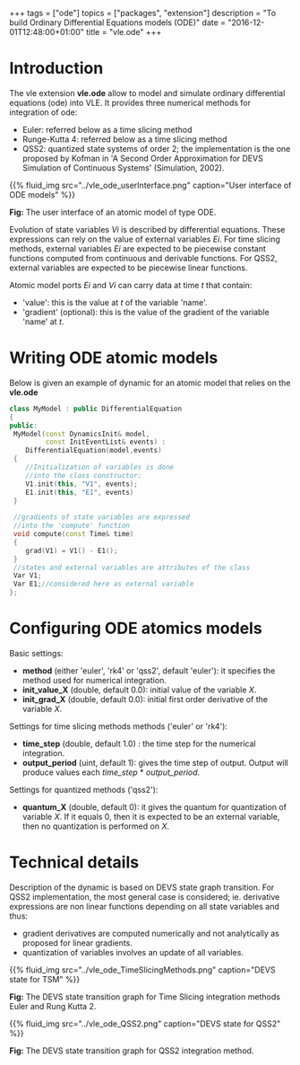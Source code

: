+++
tags = ["ode"]
topics = ["packages", "extension"]
description = "To build Ordinary Differential Equations models (ODE)"
date = "2016-12-01T12:48:00+01:00"
title = "vle.ode"
+++

# Introduction <a name="Introduction"></a>

The vle extension **vle.ode** allow to model and simulate ordinary 
differential equations (ode) into VLE. It provides three numerical methods 
for integration of ode:

* Euler: referred below as a time slicing method
* Runge-Kutta 4: referred below as a time slicing method
* QSS2: quantized state systems of order 2; the implementation is the one proposed
by Kofman in 'A Second Order Approximation for DEVS Simulation of Continuous 
Systems' (Simulation, 2002).

{{% fluid_img src="../vle_ode_userInterface.png" caption="User interface of ODE models" %}}

**Fig:** The user interface of an atomic model of type ODE.

Evolution of state variables _Vi_ is described by differential equations. 
These expressions can rely on the value of external variables _Ei_.
For time slicing methods, external variables _Ei_  are expected to be
piecewise constant functions computed from continuous and derivable functions. 
For QSS2, external variables are expected to be
piecewise linear functions.

Atomic model ports _Ei_ and _Vi_ can carry data at time _t_ that contain:

* 'value': this is the value at $t$ of the variable 'name'.
* 'gradient' (optional): this is the value of the gradient of
  the variable 'name' at _t_.

# Writing ODE atomic models <a name="WritingAtomicModels"></a>

Below is given an example of dynamic for an atomic model that relies 
on the **vle.ode**

````c++
class MyModel : public DifferentialEquation
{
public:
 MyModel(const DynamicsInit& model,
	     const InitEventList& events) :
    DifferentialEquation(model,events)
 {
    //Initialization of variables is done 
    //into the class constructor:
    V1.init(this, "V1", events);
    E1.init(this, "E1", events)
 }
 
 //gradients of state variables are expressed 
 //into the 'compute' function 
 void compute(const Time& time)
 {
    grad(V1) = V1() - E1();
 }
 //states and external variables are attributes of the class
 Var V1;
 Var E1;//considered here as external variable
};
````

# Configuring ODE atomics models <a name="ConfiguringAtomicModels"></a>

Basic settings:

* **method** (either 'euler', 'rk4' or 'qss2', default 'euler'): it specifies
  the method used for numerical integration.
* **init_value_X** (double, default 0.0): initial value of the variable *X*.
* **init_grad_X** (double, default 0.0): initial first order
  derivative of the variable *X*.

Settings for time slicing methods methods ('euler' or 'rk4'):

* **time_step** (double, default 1.0) : the time step for the numerical
  integration.
* **output_period** (uint, default 1): gives the time step of output.
  Output will produce values each *time_step* * *output_period*.

Settings for quantized methods ('qss2'):

* **quantum_X** (double, default 0): it gives the quantum for quantization
  of variable *X*. If it equals 0, then it is expected to be an external
  variable, then no quantization is performed on *X*.

# Technical details <a name="TechnicalDetails"></a>

Description of the dynamic is based on DEVS state graph transition.
For QSS2 implementation, the most general case is considered; ie. derivative 
expressions are non linear functions depending on all state variables and thus:

* gradient derivatives are computed numerically and not analytically as
 proposed for linear gradients.
* quantization of variables involves an update of all variables. 

{{% fluid_img src="../vle_ode_TimeSlicingMethods.png" caption="DEVS state for TSM" %}}

**Fig:** The DEVS state transition graph for Time Slicing integration methods 
Euler and Rung Kutta 2.

{{% fluid_img src="../vle_ode_QSS2.png" caption="DEVS state for QSS2" %}}

**Fig:** The DEVS state transition graph for QSS2 integration method.



